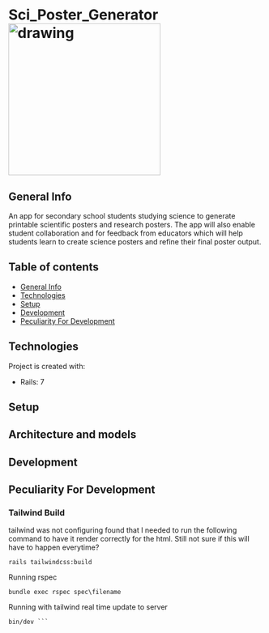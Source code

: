 # Sci_Poster_Generator <img src="/apps/assets/image/logo.png" alt="drawing" width="300"/>
## General Info
An app for secondary school students studying science to generate printable scientific posters and research posters. The app will also enable student collaboration and for feedback from educators which will help students learn to create science posters and refine their final poster output.

## Table of contents
* [General Info](#general-info)
* [Technologies](#technologies)
* [Setup](#setup)
* [Development](#development)
* [Peculiarity For Development](#peculiarity-for-development)


## Technologies
Project is created with:
* Rails: 7

## Setup
## Architecture and models
<!-- Give a quick overview of the few core models and how they interact. -->
## Development
<!-- Describe how to get started with the project. Document employed 3rd party
services and how to use them, how to start a development server – just about
anything that a new developer needs to know. -->
## Peculiarity For Development
### Tailwind Build
tailwind was not configuring found that I needed to run the following command to have it render correctly for the html. Still not sure if this will have to happen everytime?

```command
rails tailwindcss:build
```

Running rspec
```command
bundle exec rspec spec\filename
````

Running with tailwind real time update to server
```command
bin/dev ```
